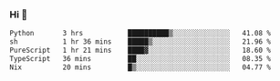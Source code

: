 ### Hi 👋

<!--START_SECTION:waka-->

```txt
Python       3 hrs           ██████████▒░░░░░░░░░░░░░░   41.08 %
sh           1 hr 36 mins    █████▒░░░░░░░░░░░░░░░░░░░   21.96 %
PureScript   1 hr 21 mins    ████▓░░░░░░░░░░░░░░░░░░░░   18.60 %
TypeScript   36 mins         ██░░░░░░░░░░░░░░░░░░░░░░░   08.35 %
Nix          20 mins         █▒░░░░░░░░░░░░░░░░░░░░░░░   04.77 %
```

<!--END_SECTION:waka-->
